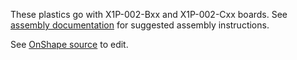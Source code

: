 These plastics go with X1P-002-Bxx and X1P-002-Cxx boards.  See [assembly
documentation](../doc/assembly.md) for suggested assembly instructions.

See [OnShape
source](https://cad.onshape.com/documents/978d60c454bcccf39dac29ae/w/00e32d7fbc9730699d7762b9/e/21185136b3366b7afc3fb981)
to edit.